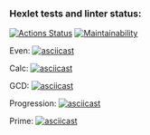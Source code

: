 ### Hexlet tests and linter status:
[![Actions Status](https://github.com/jeefo93/java-project-61/actions/workflows/hexlet-check.yml/badge.svg)](https://github.com/jeefo93/java-project-61/actions)
[![Maintainability](https://api.codeclimate.com/v1/badges/c6bceeb1ad4ef769edb0/maintainability)](https://codeclimate.com/github/jeefo93/java-project-61/maintainability)

Even: [![asciicast](https://asciinema.org/a/hlk27xGGa2ciWenh5DajWwHos.svg)](https://asciinema.org/a/hlk27xGGa2ciWenh5DajWwHos)

Calc: [![asciicast](https://asciinema.org/a/Kz58xZemsuI6k0uOwNdu17PDu.svg)](https://asciinema.org/a/Kz58xZemsuI6k0uOwNdu17PDu)

GCD: [![asciicast](https://asciinema.org/a/4birsnTtkqBppg8MAjcqiI1Sr.svg)](https://asciinema.org/a/4birsnTtkqBppg8MAjcqiI1Sr)

Progression: [![asciicast](https://asciinema.org/a/MaK0cdcWMOMf2qFvbktSW3PU9.svg)](https://asciinema.org/a/MaK0cdcWMOMf2qFvbktSW3PU9)

Prime: [![asciicast](https://asciinema.org/a/3WV28jEeL3UIbOWiZz0s9rz41.svg)](https://asciinema.org/a/3WV28jEeL3UIbOWiZz0s9rz41)

